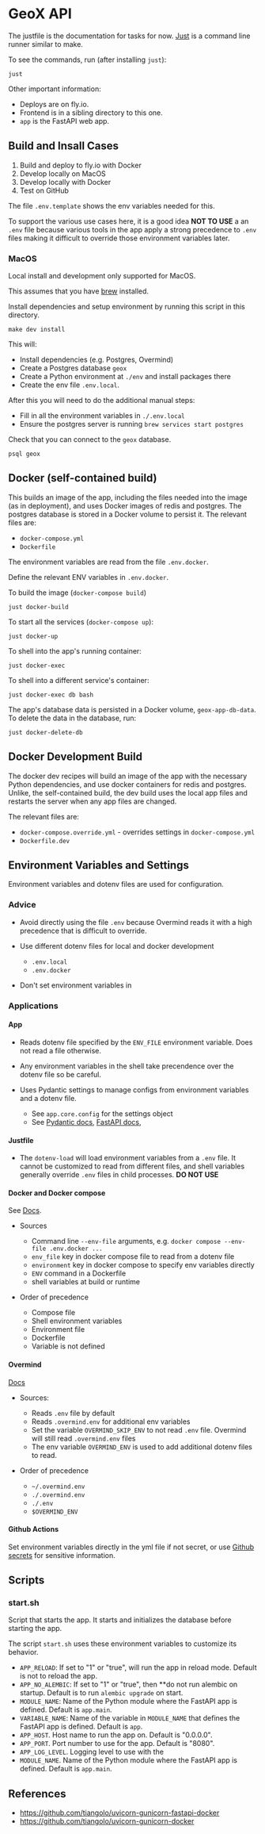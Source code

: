 # GeoX API


The justfile is the documentation for tasks for now. [Just](https://github.com/casey/just) is a command line runner similar to make.

To see the commands, run (after installing `just`):

```shell
just
```

Other important information:

- Deploys are on fly.io.
- Frontend is in a sibling directory to this one.
- ``app`` is the FastAPI web app.

## Build and Insall Cases

1. Build and deploy to fly.io with Docker
2. Develop locally on MacOS
3. Develop locally with Docker
4. Test on GitHub

The file `.env.template` shows the env variables needed for this.

To support the various use cases here, it is a good idea **NOT TO USE** a an `.env` file because various tools in the app apply a strong precedence to `.env` files making it difficult to override those environment variables later.

### MacOS

Local install and development only supported for MacOS.

This assumes that you have [brew](https://brew.sh/) installed.

Install dependencies and setup environment by running this script in this directory.

```shell
make dev install
```

This will:

- Install dependencies (e.g. Postgres, Overmind)
- Create a Postgres database `geox`
- Create a Python environment at `./env` and install packages there
- Create the env file `.env.local`.

After this you will need to do the additional manual steps:

- Fill in all the environment variables in `./.env.local`
- Ensure the postgres server is running `brew services start postgres`

Check that you can connect to the `geox` database.

```shell
psql geox
```

## Docker (self-contained build)

This builds an image of the app, including the files needed into the image (as in deployment), and uses Docker images of redis and postgres.
The postgres database is stored in a Docker volume to persist it.
The relevant files are:

- `docker-compose.yml`
- `Dockerfile`

The environment variables are read from the file `.env.docker`.

Define the relevant ENV variables in `.env.docker`.

To build the image (`docker-compose build`)

```shell
just docker-build
```

To start all the services (`docker-compose up`):

```shell
just docker-up
```

To shell into the app's running container:

```shell
just docker-exec
```

To shell into a different service's container:

```shell
just docker-exec db bash
```

The app's database data is persisted in a Docker volume, `geox-app-db-data`.
To delete the data in the database, run:

```shell
just docker-delete-db
```

## Docker Development Build

The docker dev recipes will build an image of the app with the necessary Python dependencies, and use docker containers for redis and postgres.
Unlike, the self-contained build, the dev build uses the local app files and restarts the server when any app files are changed.

The relevant files are:

- `docker-compose.override.yml` - overrides settings in `docker-compose.yml`
- `Dockerfile.dev`

## Environment Variables and Settings

Environment variables and dotenv files are used for configuration.

### Advice

- Avoid directly using the file `.env` because Overmind reads it with a high precedence that is
  difficult to override.
- Use different dotenv files for local and docker development

  - `.env.local`
  - `.env.docker`

- Don't set environment variables in

### Applications

#### App

- Reads dotenv file specified by the `ENV_FILE` environment variable.
  Does not read a file otherwise.
- Any environment variables in the shell take precendence over the dotenv file
  so be careful.
- Uses Pydantic settings to manage configs from environment variables and a dotenv file.

  - See `app.core.config` for the settings object
  - See [Pydantic docs](https://pydantic-docs.helpmanual.io/usage/settings/), [FastAPI docs](https://fastapi.tiangolo.com/advanced/settings/),

#### Justfile

- The `dotenv-load` will load environment variables from a `.env` file. It cannot be customized
  to read from different files, and shell variables generally override `.env` files in child
  processes. **DO NOT USE**

#### Docker and Docker compose

See [Docs](https://docs.docker.com/compose/environment-variables/).

- Sources

  - Command line `--env-file` arguments, e.g. `docker compose --env-file .env.docker ...`
  - `env_file` key in docker compose file to read from a dotenv file
  - `environment` key in docker compose to specify env variables directly
  - `ENV` command in a Dockerfile
  - shell variables at build or runtime

- Order of precedence

  - Compose file
  - Shell environment variables
  - Environment file
  - Dockerfile
  - Variable is not defined

#### Overmind

[Docs](https://github.com/mercatorhq/mercator/runs/7730555711?check_suite_focus=true#step:4:10)

- Sources:

  - Reads `.env` file by default
  - Reads `.overmind.env` for additional env variables
  - Set the variable `OVERMIND_SKIP_ENV` to not read `.env` file. Overmind will still read `.overmind.env` files
  - The env variable `OVERMIND_ENV` is used to add additional dotenv files to read.

- Order of precedence

  - `~/.overmind.env`
  - `./.overmind.env`
  - `./.env`
  - `$OVERMIND_ENV`

#### Github Actions

Set environment variables directly in the yml file if not secret, or use [Github secrets](https://docs.github.com/en/rest/actions/secrets) for
sensitive information.

## Scripts

### start.sh

Script that starts the app. It starts and initializes the database before starting the app.

The script `start.sh` uses these environment variables to customize its behavior.

- `APP_RELOAD`: If set to "1" or "true", will run the app in reload mode. Default is not to reload the app.
- `APP_NO_ALEMBIC`: If set to "1" or "true", then **do not run alembic on startup. Default is to run `alembic upgrade` on start.
- `MODULE_NAME`: Name of the Python module where the FastAPI app is defined. Default is `app.main`.
- `VARIABLE_NAME`: Name of the variable in `MODULE_NAME` that defines the FastAPI app is defined. Default is `app`.
- `APP_HOST`. Host name to run the app on. Default is "0.0.0.0".
- `APP_PORT`. Port number to use for the app. Default is "8080".
- `APP_LOG_LEVEL`. Logging level to use with the
- `MODULE_NAME`. Name of the Python module where the FastAPI app is defined. Default is `app.main`.

## References

- <https://github.com/tiangolo/uvicorn-gunicorn-fastapi-docker>
- <https://github.com/tiangolo/uvicorn-gunicorn-docker>
